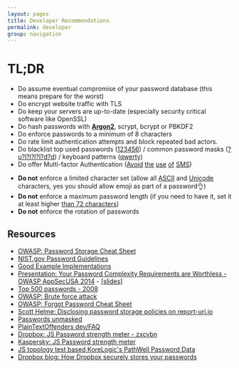 ```yaml
---
layout: pages
title: Developer Recommendations
permalink: developer
group: navigation
---
```


# TL;DR
* Do assume eventual compromise of your password database (this means prepare for the worst)
* Do encrypt website traffic with TLS
* Do keep your servers are up-to-date (especially security critical software like OpenSSL)
* Do hash passwords with **[Argon2](https://en.wikipedia.org/wiki/Argon2)**, scrypt, bcrypt or PBKDF2
* Do enforce passwords to a minimum of 8 characters
* Do rate limit authentication attempts and block repeated bad actors.
* Do blacklist top used passwords ([123456](http://www.whatsmypass.com/the-top-500-worst-passwords-of-all-time)) / common password masks ([?u?l?l?l?l?d?d](https://blog.netspi.com/netspis-top-password-masks-for-2015/)) / keyboard patterns ([qwerty](https://digi.ninja/projects/passpat.php))
* Do offer Multi-factor Authentication ([Avoid](https://www.schneier.com/blog/archives/2012/02/the_failure_of_2.html) [the](http://www.zdnet.com/article/sms-tokens-are-vulnerable-to-interception-experts-warn/) [use](https://krebsonsecurity.com/2016/09/the-limits-of-sms-for-2-factor-authentication/) [of](https://pages.nist.gov/800-63-3/sp800-63b.html#out-of-band-authenticators) [SMS](https://github.com/usnistgov/800-63-3/issues/351))
<!-- * Do enforce the use of all 4 character classes (upper case, lower case, digits and special characters)  # debatable -->
<!-- * Do limit dictionary words and repeated characters (aaaaaaaa) # debatable, should we allow passphrases and password padding? -->
<!-- * Do audit most common password mask on your website and limit those. (only allow one password per topology and increment when needed) # commented due to being impractical for most users for now -->
* **Do not** enforce a limited character set (allow all [ASCII](http://www.asciitable.com) and [Unicode](http://unicode-table.com/en/) characters, yes you should allow emoji as part of a password👌)
* **Do not** enforce a maximum password length (if you need to have it, set it at least higher [than 72 characters](https://security.stackexchange.com/questions/39849/does-bcrypt-have-a-maximum-password-length))
* **Do not** enforce the rotation of passwords
<!-- * Do not enforce a password change policy  # debatable -->

## Resources
* [OWASP: Password Storage Cheat Sheet](https://www.owasp.org/index.php/Password_Storage_Cheat_Sheet)
* [NIST.gov Password Guidelines](https://pages.nist.gov/800-63-3/sp800-63b.html#memorized-secret-verifiers)
* [Good Example Implementations](https://securepasswords.info/)
* [Presentation: Your Password Complexity Requirements are Worthless - OWASP AppSecUSA 2014](https://www.youtube.com/watch?v=zUM7i8fsf0g) - [[slides]](https://www.korelogic.com/Resources/Presentations/bsidesavl_pathwell_2014-06.pdf)
* [Top 500 passwords - 2008](http://www.whatsmypass.com/the-top-500-worst-passwords-of-all-time)
* [OWASP: Brute force attack](https://www.owasp.org/index.php/Brute_force_attack)
* [OWASP: Forgot Password Cheat Sheet](https://www.owasp.org/index.php/Forgot_Password_Cheat_Sheet)
* [Scott Helme: Disclosing password storage policies on report-uri.io](https://scotthelme.co.uk/sites-tell-us-store-password/)
* [Passwords unmasked](http://wpengine.com/unmasked/)
* [PlainTextOffenders dev/FAQ](http://plaintextoffenders.com/faq/devs)
* [Dropbox: JS Password strength meter - zxcvbn](https://dl.dropboxusercontent.com/u/209/zxcvbn/test/index.html)
* [Kaspersky: JS Password strength meter](https://password.kaspersky.com)
* [JS topology test based KoreLogic's PathWell Password Data](http://www.genusa.com/test_password.html)
* [Dropbox blog: How Dropbox securely stores your passwords](https://blogs.dropbox.com/tech/2016/09/how-dropbox-securely-stores-your-passwords/)
